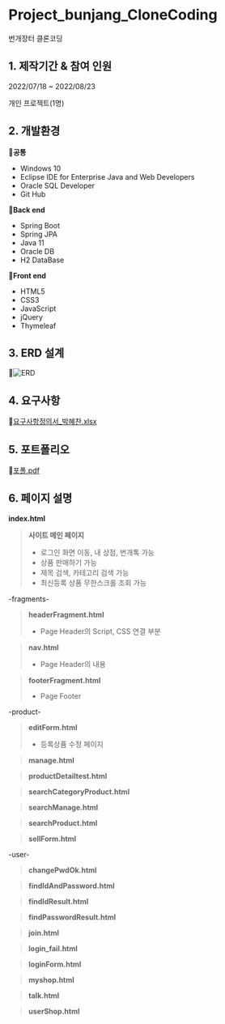 # Project_bunjang_CloneCoding

번개장터 클론코딩

## 1. 제작기간 & 참여 인원

2022/07/18 ~ 2022/08/23

개인 프로젝트(1명)

## 2. 개발환경

🔅**공통**

- Windows 10
- Eclipse IDE for Enterprise Java and Web Developers
- Oracle SQL Developer
- Git Hub

🔅**Back end**

- Spring Boot
- Spring JPA
- Java 11
- Oracle DB
- H2 DataBase

🔅**Front end**

- HTML5
- CSS3
- JavaScript
- jQuery
- Thymeleaf

## 3. ERD 설계<br/>
🔗![ERD](https://user-images.githubusercontent.com/105237699/189926185-8956fb96-a945-4ab5-baa2-d70013930241.JPG)<br/>

## 4. 요구사항<br/>
🔗[요구사항정의서_박혜찬.xlsx](https://github.com/epales/Project_CloneCode/files/9604377/_.xlsx)
<br/>
## 5. 포트폴리오<br/>
🔗[포폴.pdf](https://github.com/epales/Project_CloneCode/files/9605123/default.pdf)
<br/>

## 6. 페이지 설명<br/>
**index.html**<br/>
> **사이트 메인 페이지**<br/>
> - 로그인 화면 이동, 내 상점, 번개톡 가능<br/>
> - 상품 판매하기 가능<br/>
> - 제목 검색, 카테고리 검색 가능<br/>
> - 최신등록 상품 무한스크롤 조회 가능<br/>

-fragments-
> **headerFragment.html**<br/>
> - Page Header의 Script, CSS 연결 부분<br/>

> **nav.html**<br/>
> - Page Header의 내용<br/>

> **footerFragment.html**<br/>
> - Page Footer<br/>

-product-
>**editForm.html**<br/>
> - 등록상품 수정 페이지<br/>

>**manage.html**<br/>

>**productDetailtest.html**<br/>

>**searchCategoryProduct.html**<br/>

>**searchManage.html**<br/>

>**searchProduct.html**<br/>

>**sellForm.html**<br/>

-user-
>**changePwdOk.html**<br/>

>**findIdAndPassword.html**<br/>

>**findIdResult.html**<br/>

>**findPasswordResult.html**<br/>

>**join.html**<br/>

>**login_fail.html**<br/>

>**loginForm.html**<br/>

>**myshop.html**<br/>

>**talk.html**<br/>

>**userShop.html**<br/>

